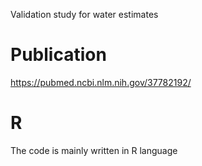 Validation study for water estimates

# Publication
https://pubmed.ncbi.nlm.nih.gov/37782192/

# R
The code is mainly written in R language
